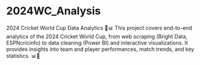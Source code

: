 # 2024WC_Analysis
2024 Cricket World Cup Data Analytics 🏏📊 This project covers end-to-end analytics of the 2024 Cricket World Cup, from web scraping (Bright Data, ESPNcricinfo) to data cleaning (Power BI) and interactive visualizations. It provides insights into team and player performances, match trends, and key statistics. 📊🚀
